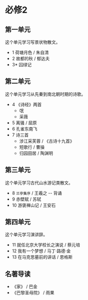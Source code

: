 # 必修2

## 第一单元

这个单元学习写景状物散文。

- 1 荷塘月色 / 朱自清
- 2 故都的秋 / 郁达夫
- 3* 囚绿记

## 第二单元

这个单元学习从先秦到南北朝时期的诗歌。

- 4 《诗经》两首
  - 氓
  - 采薇
- 5 离骚 / 屈原
- 6 孔雀东南飞
- 7 诗三首
  - 涉江采芙蓉 / 《古诗十九首》
  - 短歌行 / 曹操
  - 归园田居 / 陶渊明

## 第三单元

这个单元学习古代山水游记类散文。

- 8 `兰亭集序` / 王羲之 -- 背诵
- 9 赤壁赋 / 苏轼
- 10 游褒禅山记 / 王安石

## 第四单元

这个单元学习演讲辞。

- 11 就任北京大学校长之演说 / 蔡元培
- 12 我有一个梦想 / 马丁·路德·金
- 13 在马克思墓前的讲话 / 恩格斯

## 名著导读

- 《家》 / 巴金
- 《巴黎圣母院》 / 雨果
